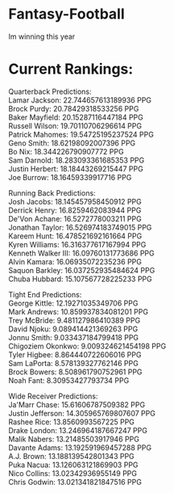 # Fantasy-Football
Im winning this year

# Current Rankings:  
  
Quarterback Predictions:  
Lamar Jackson: 22.744657613189936 PPG  
Brock Purdy: 20.78429318533256 PPG  
Baker Mayfield: 20.15287116447184 PPG  
Russell Wilson: 19.70110706296614 PPG  
Patrick Mahomes: 19.54725195237524 PPG  
Geno Smith: 18.62198092007396 PPG   
Bo Nix: 18.344226790907772 PPG  
Sam Darnold: 18.283093361685353 PPG  
Justin Herbert: 18.18443269215447 PPG  
Joe Burrow: 18.16459339917716 PPG  
  
Running Back Predictions:  
Josh Jacobs: 18.145457958450912 PPG  
Derrick Henry: 16.8259462083944 PPG  
De'Von Achane: 16.5272778003211 PPG  
Jonathan Taylor: 16.526974183749015 PPG  
Kareem Hunt: 16.478521692161664 PPG  
Kyren Williams: 16.316377617167994 PPG  
Kenneth Walker III: 16.09760131773686 PPG  
Alvin Kamara: 16.06935072235236 PPG  
Saquon Barkley: 16.037252935484624 PPG  
Chuba Hubbard: 15.107567728225233 PPG  
  
Tight End Predictions:  
George Kittle: 12.19271035349706 PPG  
Mark Andrews: 10.859937834081201 PPG  
Trey McBride: 9.481127986410389 PPG  
David Njoku: 9.089414421369263 PPG  
Jonnu Smith: 9.033437184799418 PPG  
Chigoziem Okonkwo: 9.009324621454198 PPG  
Tyler Higbee: 8.864440722606016 PPG  
Sam LaPorta: 8.578139327762146 PPG  
Brock Bowers: 8.508961790752961 PPG  
Noah Fant: 8.30953427793734 PPG  
  
Wide Receiver Predictions:  
Ja'Marr Chase: 15.61606787509382 PPG  
Justin Jefferson: 14.305965769807607 PPG  
Rashee Rice: 13.8560993567225 PPG  
Drake London: 13.246964187667247 PPG  
Malik Nabers: 13.21485503917946 PPG  
Davante Adams: 13.192591969457288 PPG  
A.J. Brown: 13.188139542801343 PPG  
Puka Nacua: 13.126063121869903 PPG  
Nico Collins: 13.02342936955149 PPG  
Chris Godwin: 13.021341821847516 PPG  
